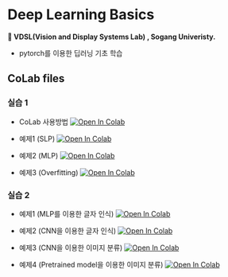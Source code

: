 # Deep Learning Basics
**🏫 VDSL(Vision and Display Systems Lab) , Sogang Univeristy.**

- pytorch를 이용한 딥러닝 기초 학습

## CoLab files
### 실습 1

- CoLab 사용방법 [![Open In Colab](https://colab.research.google.com/assets/colab-badge.svg)](https://colab.research.google.com/drive/1mWJoCZ2WqirWfwjte57euc0FlASr7p5Y)

- 예제1 (SLP) [![Open In Colab](https://colab.research.google.com/assets/colab-badge.svg)](https://colab.research.google.com/drive/1Kg64xMoWn1Sqg5CxCh_lsXhmCp468Mdl)

- 예제2 (MLP) [![Open In Colab](https://colab.research.google.com/assets/colab-badge.svg)](https://colab.research.google.com/drive/1Pokl16NTpTLoGhSl87QA3DUUderszenv) 

- 예제3 (Overfitting) [![Open In Colab](https://colab.research.google.com/assets/colab-badge.svg)](https://colab.research.google.com/drive/1RWtCA_C1LJFCYuuoVWhULePcLu03v9bi)


### 실습 2

- 예제1 (MLP를 이용한 글자 인식) [![Open In Colab](https://colab.research.google.com/assets/colab-badge.svg)](https://colab.research.google.com/drive/118V9pENQcfXTsipYFRHfPZmDO2_wa74M)

- 예제2 (CNN을 이용한 글자 인식) [![Open In Colab](https://colab.research.google.com/assets/colab-badge.svg)](https://colab.research.google.com/drive/1AwFe7uRUNie9wxO1CctEUMeBNIDnybOd)

- 예제3 (CNN을 이용한 이미지 분류) [![Open In Colab](https://colab.research.google.com/assets/colab-badge.svg)](https://colab.research.google.com/drive/1Sqw7_SW_v9JCrbl06nsya8PfEs2VUUK7)

- 예제4 (Pretrained model을 이용한 이미지 분류) [![Open In Colab](https://colab.research.google.com/assets/colab-badge.svg)](https://colab.research.google.com/drive/140FTxHStUB_t4yv003FaCHvxwYusGJNP)
